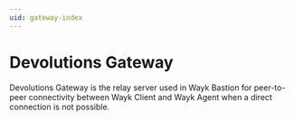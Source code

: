 ```yaml
---
uid: gateway-index
---
```


# Devolutions Gateway

Devolutions Gateway is the relay server used in Wayk Bastion for peer-to-peer connectivity between Wayk Client and Wayk Agent when a direct connection is not possible.
